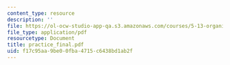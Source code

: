 ```yaml
---
content_type: resource
description: ''
file: https://ol-ocw-studio-app-qa.s3.amazonaws.com/courses/5-13-organic-chemistry-ii-fall-2006/f17c95aa9be00fba4715c6438bd1ab2f_practice_final.pdf
file_type: application/pdf
resourcetype: Document
title: practice_final.pdf
uid: f17c95aa-9be0-0fba-4715-c6438bd1ab2f
---
```

